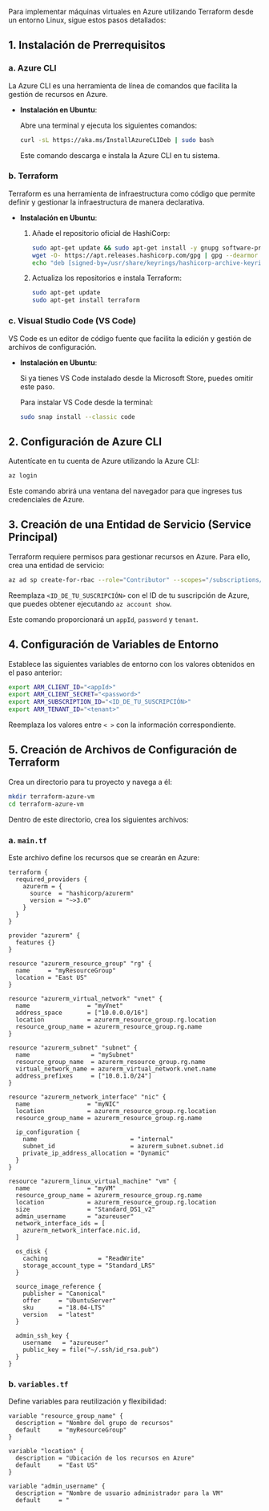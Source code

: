 
Para implementar máquinas virtuales en Azure utilizando Terraform desde un entorno Linux, sigue estos pasos detallados:

## 1. Instalación de Prerrequisitos

### a. Azure CLI

La Azure CLI es una herramienta de línea de comandos que facilita la gestión de recursos en Azure.

- **Instalación en Ubuntu**:

  Abre una terminal y ejecuta los siguientes comandos:

  ```bash
  curl -sL https://aka.ms/InstallAzureCLIDeb | sudo bash
  ```

  Este comando descarga e instala la Azure CLI en tu sistema.

### b. Terraform

Terraform es una herramienta de infraestructura como código que permite definir y gestionar la infraestructura de manera declarativa.

- **Instalación en Ubuntu**:

  1. Añade el repositorio oficial de HashiCorp:

     ```bash
     sudo apt-get update && sudo apt-get install -y gnupg software-properties-common
     wget -O- https://apt.releases.hashicorp.com/gpg | gpg --dearmor | sudo tee /usr/share/keyrings/hashicorp-archive-keyring.gpg
     echo "deb [signed-by=/usr/share/keyrings/hashicorp-archive-keyring.gpg] https://apt.releases.hashicorp.com $(lsb_release -cs) main" | sudo tee /etc/apt/sources.list.d/hashicorp.list
     ```

  2. Actualiza los repositorios e instala Terraform:

     ```bash
     sudo apt-get update
     sudo apt-get install terraform
     ```

### c. Visual Studio Code (VS Code)

VS Code es un editor de código fuente que facilita la edición y gestión de archivos de configuración.

- **Instalación en Ubuntu**:

  Si ya tienes VS Code instalado desde la Microsoft Store, puedes omitir este paso.

  Para instalar VS Code desde la terminal:

  ```bash
  sudo snap install --classic code
  ```

## 2. Configuración de Azure CLI

Autentícate en tu cuenta de Azure utilizando la Azure CLI:

```bash
az login
```

Este comando abrirá una ventana del navegador para que ingreses tus credenciales de Azure.

## 3. Creación de una Entidad de Servicio (Service Principal)

Terraform requiere permisos para gestionar recursos en Azure. Para ello, crea una entidad de servicio:

```bash
az ad sp create-for-rbac --role="Contributor" --scopes="/subscriptions/<ID_DE_TU_SUSCRIPCIÓN>"
```

Reemplaza `<ID_DE_TU_SUSCRIPCIÓN>` con el ID de tu suscripción de Azure, que puedes obtener ejecutando `az account show`.

Este comando proporcionará un `appId`, `password` y `tenant`.

## 4. Configuración de Variables de Entorno

Establece las siguientes variables de entorno con los valores obtenidos en el paso anterior:

```bash
export ARM_CLIENT_ID="<appId>"
export ARM_CLIENT_SECRET="<password>"
export ARM_SUBSCRIPTION_ID="<ID_DE_TU_SUSCRIPCIÓN>"
export ARM_TENANT_ID="<tenant>"
```

Reemplaza los valores entre `< >` con la información correspondiente.

## 5. Creación de Archivos de Configuración de Terraform

Crea un directorio para tu proyecto y navega a él:

```bash
mkdir terraform-azure-vm
cd terraform-azure-vm
```

Dentro de este directorio, crea los siguientes archivos:

### a. `main.tf`

Este archivo define los recursos que se crearán en Azure:

```hcl
terraform {
  required_providers {
    azurerm = {
      source  = "hashicorp/azurerm"
      version = "~>3.0"
    }
  }
}

provider "azurerm" {
  features {}
}

resource "azurerm_resource_group" "rg" {
  name     = "myResourceGroup"
  location = "East US"
}

resource "azurerm_virtual_network" "vnet" {
  name                = "myVnet"
  address_space       = ["10.0.0.0/16"]
  location            = azurerm_resource_group.rg.location
  resource_group_name = azurerm_resource_group.rg.name
}

resource "azurerm_subnet" "subnet" {
  name                 = "mySubnet"
  resource_group_name  = azurerm_resource_group.rg.name
  virtual_network_name = azurerm_virtual_network.vnet.name
  address_prefixes     = ["10.0.1.0/24"]
}

resource "azurerm_network_interface" "nic" {
  name                = "myNIC"
  location            = azurerm_resource_group.rg.location
  resource_group_name = azurerm_resource_group.rg.name

  ip_configuration {
    name                          = "internal"
    subnet_id                     = azurerm_subnet.subnet.id
    private_ip_address_allocation = "Dynamic"
  }
}

resource "azurerm_linux_virtual_machine" "vm" {
  name                = "myVM"
  resource_group_name = azurerm_resource_group.rg.name
  location            = azurerm_resource_group.rg.location
  size                = "Standard_DS1_v2"
  admin_username      = "azureuser"
  network_interface_ids = [
    azurerm_network_interface.nic.id,
  ]

  os_disk {
    caching              = "ReadWrite"
    storage_account_type = "Standard_LRS"
  }

  source_image_reference {
    publisher = "Canonical"
    offer     = "UbuntuServer"
    sku       = "18.04-LTS"
    version   = "latest"
  }

  admin_ssh_key {
    username   = "azureuser"
    public_key = file("~/.ssh/id_rsa.pub")
  }
}
```

### b. `variables.tf`

Define variables para reutilización y flexibilidad:

```hcl
variable "resource_group_name" {
  description = "Nombre del grupo de recursos"
  default     = "myResourceGroup"
}

variable "location" {
  description = "Ubicación de los recursos en Azure"
  default     = "East US"
}

variable "admin_username" {
  description = "Nombre de usuario administrador para la VM"
  default     = " 
